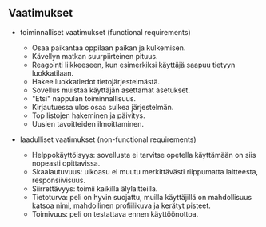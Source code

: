 ## Vaatimukset 

* toiminnalliset vaatimukset (functional requirements)
  - Osaa paikantaa oppilaan paikan ja kulkemisen.
  - Kävellyn matkan suurpiirteinen pituus.
  - Reagointi liikkeeseen, kun esimerkiksi käyttäjä saapuu tietyyn luokkatilaan. 
  - Hakee luokkatiedot tietojärjestelmästä.
  - Sovellus muistaa käyttäjän asettamat asetukset.
  - "Etsi" nappulan toiminnallisuus.
  - Kirjautuessa ulos osaa sulkea järjestelmän.
  - Top listojen hakeminen ja päivitys.
  - Uusien tavoitteiden ilmoittaminen.
  

* laadulliset vaatimukset (non-functional requirements)
  - Helppokäyttöisyys: sovellusta ei tarvitse opetella käyttämään on siis nopeasti opittavissa.
  - Skaalautuvuus: ulkoasu ei muutu merkittävästi riippumatta laitteesta, responsiivisuus.
  - Siirrettävyys: toimii kaikilla älylaitteilla.
  - Tietoturva: peli on hyvin suojattu, muilla käyttäjillä on mahdollisuus katsoa nimi, mahdollinen profiilikuva ja kerätyt pisteet.
  - Toimivuus: peli on testattava ennen käyttöönottoa.







